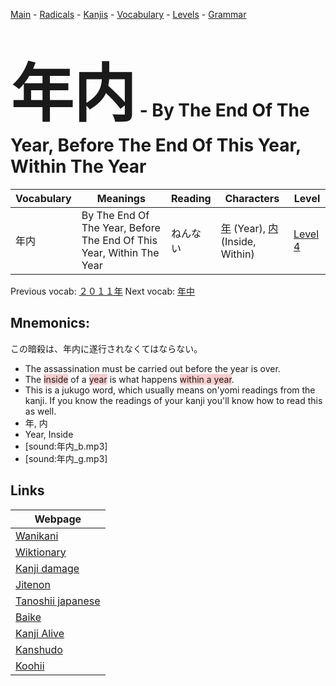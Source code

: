 <style> bigfont {font-size: 100px}</style>
[Main](../README.md) -
[Radicals](../radicals.md) -
[Kanjis](../kanjis.md) -
[Vocabulary](../vocabulary.md) -
[Levels](../levels.md) -
[Grammar](../grammar.md)
# <bigfont> 年内</bigfont> - By The End Of The Year, Before The End Of This Year, Within The Year 

| Vocabulary | Meanings | Reading | Characters | Level |
| --- | --- | --- | --- | --- |
| 年内 | By The End Of The Year, Before The End Of This Year, Within The Year | ねんない |  [年](../kanjis/年.md) (Year), [内](../kanjis/内.md) (Inside, Within) | [Level 4](../levels/wk_level4.md) |

Previous vocab: [２０１１年](２０１１年.md) Next vocab: [年中](年中.md) 

## Mnemonics:
この暗殺は、年内に遂行されなくてはならない。
* The assassination must be carried out before the year is over.
* The <span style="background-color:#ffcccb"> inside</span> of a <span style="background-color:#ffcccb"> year</span> is what happens <span style="background-color:#ffcccb"> within a year</span>.
* This is a jukugo word, which usually means on'yomi readings from the kanji. If you know the readings of your kanji you'll know how to read this as well.
* 年, 内
* Year, Inside
* [sound:年内_b.mp3]
* [sound:年内_g.mp3]


## Links 

| Webpage |
| --- |
| [Wanikani          ](https://www.wanikani.com/kanji/年内) |
| [Wiktionary        ](https://en.wiktionary.org/wiki/年内) |
| [Kanji damage      ](http://www.kanjidamage.com/kanji/search?utf8=✓&q=年内) |
| [Jitenon           ](https://jitenon.com/kanji/年内) |
| [Tanoshii japanese ](https://www.tanoshiijapanese.com/dictionary/kanji.cfm?k=年内) |
| [Baike             ](https://baike.baidu.com/item/年内) |
| [Kanji Alive       ](https://app.kanjialive.com/年内) |
| [Kanshudo          ](https://www.kanshudo.com/searchmn?q=年内) |
| [Koohii            ](https://kanji.koohii.com/study/kanji/年内) |
